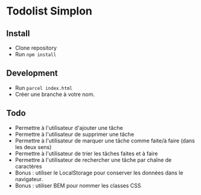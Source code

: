 # Todolist Simplon

## Install

* Clone repository
* Run `npm install`

## Development

* Run `parcel index.html`
* Créer une branche à votre nom.

## Todo

* Permettre à l'utilisateur d'ajouter une tâche
* Permettre à l'utilisateur de supprimer une tâche
* Permettre à l'utilisateur de marquer une tâche comme faite/à faire (dans les deux sens)
* Permettre à l'utilisateur de trier les tâches faites et à faire
* Permettre à l'utilisateur de rechercher une tâche par chaîne de caractères
* Bonus : utiliser le LocalStorage pour conserver les données dans le navigateur.
* Bonus : utiliser BEM pour nommer les classes CSS